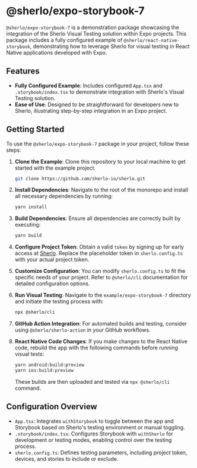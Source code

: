# @sherlo/expo-storybook-7

`@sherlo/expo-storybook-7` is a demonstration package showcasing the integration of the Sherlo Visual Testing solution within Expo projects. This package includes a fully configured example of `@sherlo/react-native-storybook`, demonstrating how to leverage Sherlo for visual testing in React Native applications developed with Expo.

## Features

- **Fully Configured Example**: Includes configured `App.tsx` and `.storybook/index.tsx` to demonstrate integration with Sherlo's Visual Testing solution.
- **Ease of Use**: Designed to be straightforward for developers new to Sherlo, illustrating step-by-step integration in an Expo project.

## Getting Started

To use the `@sherlo/expo-storybook-7` package in your project, follow these steps:

1. **Clone the Example**: Clone this repository to your local machine to get started with the example project.

   ```bash
   git clone https://github.com/sherlo-io/sherlo.git
   ```

2. **Install Dependencies**: Navigate to the root of the monorepo and install all necessary dependencies by running:

   ```bash
   yarn install
   ```

3. **Build Dependencies**: Ensure all dependencies are correctly built by executing:

   ```bash
   yarn build
   ```

4. **Configure Project Token**: Obtain a valid `token` by signing up for early access at [Sherlo](https://sherlo.io). Replace the placeholder token in `sherlo.config.ts` with your actual project token.

5. **Customize Configuration**: You can modify `sherlo.config.ts` to fit the specific needs of your project. Refer to `@sherlo/cli` documentation for detailed configuration options.

6. **Run Visual Testing**: Navigate to the `example/expo-storybook-7` directory and initiate the testing process with:

   ```bash
   npx @sherlo/cli
   ```

7. **GitHub Action Integration**: For automated builds and testing, consider using `@sherlo/sherlo-action` in your GitHub workflows.

8. **React Native Code Changes**: If you make changes to the React Native code, rebuild the app with the following commands before running visual tests:

   ```bash
   yarn android:build:preview
   yarn ios:build:preview
   ```

   These builds are then uploaded and tested via `npx @sherlo/cli` command.

## Configuration Overview

- `App.tsx`: Integrates `withStorybook` to toggle between the app and Storybook based on Sherlo's testing environment or manual toggling.
- `.storybook/index.tsx`: Configures Storybook with `withSherlo` for development or testing modes, enabling control over the testing process.
- `sherlo.config.ts`: Defines testing parameters, including project token, devices, and stories to include or exclude.
